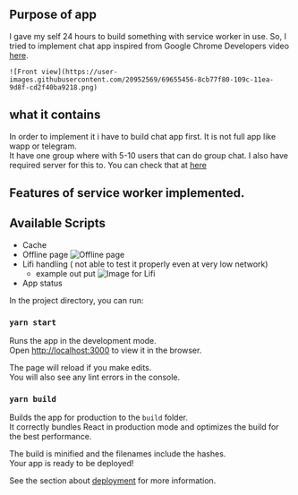 ## Purpose of app
I gave my self 24 hours to build something with service worker in use. So, I tried to implement chat app inspired from Google Chrome Developers
 video [here](https://www.youtube.com/watch?v=cmGr0RszHc8&t=1998s). 

    ![Front view](https://user-images.githubusercontent.com/20952569/69655456-8cb77f80-109c-11ea-9d8f-cd2f40ba9218.png)

## what it contains
In order to implement it i have to build chat app first. It is not full app like wapp or telegram. <br/>
It have one group where with 5-10 users that can do group chat.
I also have required server for this to. You can check that at  [here](https://github.com/rajanlagah/react_chat_app_server.git) 

## Features of service worker implemented.

## Available Scripts
- Cache
- Offline page
    ![Offline page](https://user-images.githubusercontent.com/20952569/69655445-8923f880-109c-11ea-8b38-6a576ce07f3c.png)
- Lifi handling ( not able to test it properly even at very low network)
    - example out put
    ![Image for Lifi](https://user-images.githubusercontent.com/20952569/69655435-84f7db00-109c-11ea-9358-031c950cf02a.png)
- App status


In the project directory, you can run:

### `yarn start`

Runs the app in the development mode.<br />
Open [http://localhost:3000](http://localhost:3000) to view it in the browser.

The page will reload if you make edits.<br />
You will also see any lint errors in the console.

### `yarn build`

Builds the app for production to the `build` folder.<br />
It correctly bundles React in production mode and optimizes the build for the best performance.

The build is minified and the filenames include the hashes.<br />
Your app is ready to be deployed!

See the section about [deployment](https://facebook.github.io/create-react-app/docs/deployment) for more information.

